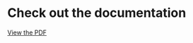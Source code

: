 # Check out the documentation

[View the PDF](https://drive.google.com/file/d/1gRh-pOGc-uszRlNpsD0_x2uHuYQN9rTa/view?usp=sharing)
